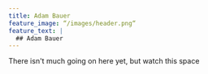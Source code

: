 ```yaml
---
title: Adam Bauer
feature_image: “/images/header.png“
feature_text: |
  ## Adam Bauer
---
```


There isn't much going on here yet, but watch this space
